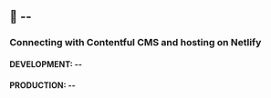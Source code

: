 ## 🚀 --

### Connecting with Contentful CMS and hosting on Netlify

#### DEVELOPMENT: --

#### PRODUCTION: --
